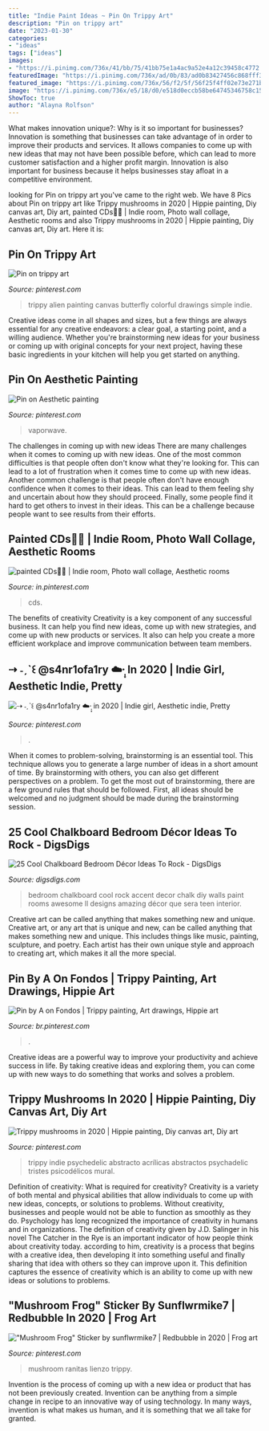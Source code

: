 ```yaml
---
title: "Indie Paint Ideas ~ Pin On Trippy Art"
description: "Pin on trippy art"
date: "2023-01-30"
categories:
- "ideas"
tags: ["ideas"]
images:
- "https://i.pinimg.com/736x/41/bb/75/41bb75e1a4ac9a52e4a12c39458c4772.jpg"
featuredImage: "https://i.pinimg.com/736x/ad/0b/83/ad0b83427456c868fff37fa4a13de10e.jpg"
featured_image: "https://i.pinimg.com/736x/56/f2/5f/56f25f4ff02e73e271bbcd38c3eda95c.jpg"
image: "https://i.pinimg.com/736x/e5/18/d0/e518d0eccb58be64745346758c15b2f3.jpg"
ShowToc: true
author: "Alayna Rolfson"
---
```



What makes innovation unique?: Why is it so important for businesses?
Innovation is something that businesses can take advantage of in order to improve their products and services. It allows companies to come up with new ideas that may not have been possible before, which can lead to more customer satisfaction and a higher profit margin. Innovation is also important for business because it helps businesses stay afloat in a competitive environment.

	

		
looking for Pin on trippy art you've came to the right web. We have 8 Pics about Pin on trippy art like Trippy mushrooms in 2020 | Hippie painting, Diy canvas art, Diy art, painted CDs🧞‍♀️ | Indie room, Photo wall collage, Aesthetic rooms and also Trippy mushrooms in 2020 | Hippie painting, Diy canvas art, Diy art. Here it is:
		
    
## Pin On Trippy Art

<img loading=lazy src="https://i.pinimg.com/736x/ad/0b/83/ad0b83427456c868fff37fa4a13de10e.jpg" onerror="this.onerror=null;this.src='https://tse1.mm.bing.net/th?id=OIP.T6PYXzEcPmJS_hEzR2Jh4QHaNK&amp;pid=15.1';" alt="Pin on trippy art">

_Source: pinterest.com_

>trippy alien painting canvas butterfly colorful drawings simple indie. 

	

Creative ideas come in all shapes and sizes, but a few things are always essential for any creative endeavors: a clear goal, a starting point, and a willing audience. Whether you're brainstorming new ideas for your business or coming up with original concepts for your next project, having these basic ingredients in your kitchen will help you get started on anything.

    
## Pin On Aesthetic Painting

<img loading=lazy src="https://i.pinimg.com/736x/66/c6/c8/66c6c81572ac5cd9bf796357a0dfbf49.jpg" onerror="this.onerror=null;this.src='https://tse2.mm.bing.net/th?id=OIP.bdwetjcMoEICY2jfUkYHCwHaON&amp;pid=15.1';" alt="Pin on Aesthetic painting">

_Source: pinterest.com_

>vaporwave. 

	

The challenges in coming up with new ideas
There are many challenges when it comes to coming up with new ideas. One of the most common difficulties is that people often don't know what they're looking for. This can lead to a lot of frustration when it comes time to come up with new ideas. Another common challenge is that people often don't have enough confidence when it comes to their ideas. This can lead to them feeling shy and uncertain about how they should proceed. Finally, some people find it hard to get others to invest in their ideas. This can be a challenge because people want to see results from their efforts.

    
## Painted CDs🧞‍♀️ | Indie Room, Photo Wall Collage, Aesthetic Rooms

<img loading=lazy src="https://i.pinimg.com/736x/41/bb/75/41bb75e1a4ac9a52e4a12c39458c4772.jpg" onerror="this.onerror=null;this.src='https://tse1.mm.bing.net/th?id=OIP.mMqQ0VNdyOZ8FHE63QsJcAHaJQ&amp;pid=15.1';" alt="painted CDs🧞‍♀️ | Indie room, Photo wall collage, Aesthetic rooms">

_Source: in.pinterest.com_

>cds. 

	

The benefits of creativity
Creativity is a key component of any successful business. It can help you find new ideas, come up with new strategies, and come up with new products or services. It also can help you create a more efficient workplace and improve communication between team members.

    
## ⇢ ˗ˏˋ꒰ @s4nr1ofa1ry ☁️·̩͙ In 2020 | Indie Girl, Aesthetic Indie, Pretty

<img loading=lazy src="https://i.pinimg.com/736x/56/f2/5f/56f25f4ff02e73e271bbcd38c3eda95c.jpg" onerror="this.onerror=null;this.src='https://tse2.mm.bing.net/th?id=OIP.do6ha9gr3Tnld_q2exg_IgHaJQ&amp;pid=15.1';" alt="⇢ ˗ˏˋ꒰ @s4nr1ofa1ry ☁️·̩͙ in 2020 | Indie girl, Aesthetic indie, Pretty">

_Source: pinterest.com_

>. 

	

When it comes to problem-solving, brainstorming is an essential tool. This technique allows you to generate a large number of ideas in a short amount of time. By brainstorming with others, you can also get different perspectives on a problem. To get the most out of brainstorming, there are a few ground rules that should be followed. First, all ideas should be welcomed and no judgment should be made during the brainstorming session.

    
## 25 Cool Chalkboard Bedroom Décor Ideas To Rock - DigsDigs

<img loading=lazy src="https://www.digsdigs.com/photos/cool-chalkboard-bedroom-decor-ideas-to-rock-3.jpg" onerror="this.onerror=null;this.src='https://tse4.mm.bing.net/th?id=OIP.LlZI4jkIyM81CcjbQnUGQAHaLJ&amp;pid=15.1';" alt="25 Cool Chalkboard Bedroom Décor Ideas To Rock - DigsDigs">

_Source: digsdigs.com_

>bedroom chalkboard cool rock accent decor chalk diy walls paint rooms awesome ll designs amazing décor que sera teen interior. 

	

Creative art can be called anything that makes something new and unique.
Creative art, or any art that is unique and new, can be called anything that makes something new and unique. This includes things like music, painting, sculpture, and poetry. Each artist has their own unique style and approach to creating art, which makes it all the more special.

    
## Pin By A On Fondos | Trippy Painting, Art Drawings, Hippie Art

<img loading=lazy src="https://i.pinimg.com/736x/e5/18/d0/e518d0eccb58be64745346758c15b2f3.jpg" onerror="this.onerror=null;this.src='https://tse1.mm.bing.net/th?id=OIP.cVzURdSiJxCUSAy2vCIc5wHaNK&amp;pid=15.1';" alt="Pin by A on Fondos | Trippy painting, Art drawings, Hippie art">

_Source: br.pinterest.com_

>. 

	

Creative ideas are a powerful way to improve your productivity and achieve success in life. By taking creative ideas and exploring them, you can come up with new ways to do something that works and solves a problem.

    
## Trippy Mushrooms In 2020 | Hippie Painting, Diy Canvas Art, Diy Art

<img loading=lazy src="https://i.pinimg.com/originals/d0/04/dc/d004dc5f2431bf9644d67dd9c55a549c.jpg" onerror="this.onerror=null;this.src='https://tse2.mm.bing.net/th?id=OIP.2o-Umk5lkzL3xwwaltk1vgHaJ4&amp;pid=15.1';" alt="Trippy mushrooms in 2020 | Hippie painting, Diy canvas art, Diy art">

_Source: pinterest.com_

>trippy indie psychedelic abstracto acrílicas abstractos psychadelic tristes psicodélicos mural. 

	

Definition of creativity: What is required for creativity?
Creativity is a variety of both mental and physical abilities that allow individuals to come up with new ideas, concepts, or solutions to problems. Without creativity, businesses and people would not be able to function as smoothly as they do. Psychology has long recognized the importance of creativity in humans and in organizations. The definition of creativity given by J.D. Salinger in his novel The Catcher in the Rye is an important indicator of how people think about creativity today. according to him, creativity is a process that begins with a creative idea, then developing it into something useful and finally sharing that idea with others so they can improve upon it. This definition captures the essence of creativity which is an ability to come up with new ideas or solutions to problems.

    
## &quot;Mushroom Frog&quot; Sticker By Sunflwrmike7 | Redbubble In 2020 | Frog Art

<img loading=lazy src="https://i.pinimg.com/736x/1e/d4/f9/1ed4f9953e59d7fcdeb465ba796e81ac.jpg" onerror="this.onerror=null;this.src='https://tse3.mm.bing.net/th?id=OIP.5Hm_dUn14Up382lfFm2FkAHaJ3&amp;pid=15.1';" alt="&quot;Mushroom Frog&quot; Sticker by sunflwrmike7 | Redbubble in 2020 | Frog art">

_Source: pinterest.com_

>mushroom ranitas lienzo trippy. 

	

Invention is the process of coming up with a new idea or product that has not been previously created. Invention can be anything from a simple change in recipe to an innovative way of using technology. In many ways, invention is what makes us human, and it is something that we all take for granted.

